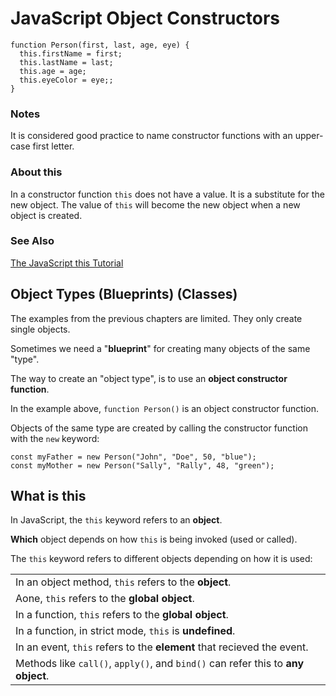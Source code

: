 # JavaScript Object Constructors

```
function Person(first, last, age, eye) {
  this.firstName = first;
  this.lastName = last;
  this.age = age;
  this.eyeColor = eye;;
}
```

### Notes

It is considered good practice to name constructor functions with an upper-case first letter.

### About this

In a constructor function `this` does not have a value. It is a substitute for the new object. The value of `this` will become the new object when a new object is created.

### See Also

[The JavaScript this Tutorial](https://www.w3schools.com/js/js_this.asp)

## Object Types (Blueprints) (Classes)

The examples from the previous chapters are limited. They only create single objects.

Sometimes we need a "**blueprint**" for creating many objects of the same "type".

The way to create an "object type", is to use an **object constructor function**.

In the example above, `function Person()` is an object constructor function.

Objects of the same type are created by calling the constructor function with the `new` keyword:

```
const myFather = new Person("John", "Doe", 50, "blue");
const myMother = new Person("Sally", "Rally", 48, "green");
```

## What is **this**

In JavaScript, the `this` keyword refers to an **object**. 

**Which** object depends on how `this` is being invoked (used or called).

The `this` keyword refers to different objects depending on how it is used:

|                                                                                  |
| -------------------------------------------------------------------------------- |
| In an object method, `this` refers to the **object**.                            |
| Aone, `this` refers to the **global object**.                                    |
| In a function, `this` refers to the **global object**.                           |
| In a function, in strict mode, `this` is **undefined**.                          |
| In an event, `this` refers to the **element** that recieved the event.           |
| Methods like `call()`, `apply()`, and `bind()` can refer this to **any object**. |